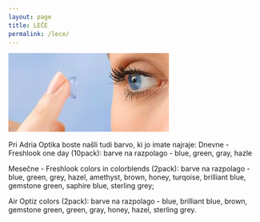 ```yaml
---
layout: page
title: LEČE
permalink: /lece/
---
```


<img src="/img/lece-banner.jpg" alt="">

Pri Adria Optika boste našli tudi barvo, ki jo imate najraje: Dnevne - Freshlook one day (10pack): barve na razpolago - blue, green, gray, hazle

Mesečne - Freshlook colors in colorblends (2pack): barve na razpolago - blue, green, grey, hazel, amethyst, brown, honey, turqoise, brilliant blue, gemstone green, saphire blue, sterling grey;

Air Optiz colors (2pack): barve na razpolago - blue, brilliant blue, brown, gemstone green, green, gray, honey, hazel, sterling grey.
